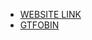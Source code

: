 - [WEBSITE LINK](https://macrosec.tech/index.php/2021/06/08/linux-privilege-escalation-techniques-using-suid/)
- [GTFOBIN](https://gtfobins.github.io)
